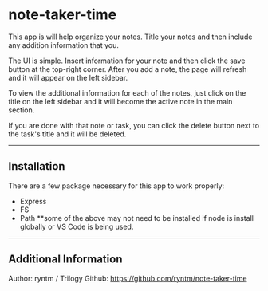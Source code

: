 # note-taker-time

This app is will help organize your notes. Title your notes and then include any addition information that you. 

The UI is simple. Insert information for your note and then click the save button at the top-right corner. After you add a note, the page will refresh and it will appear on the left sidebar. 

To view the additional information for each of the notes, just click on the title on the left sidebar and it will become the active note in the main section. 

If you are done with that note or task, you can click the delete button next to the task's title and it will be deleted. 

 ----------------------------------------------------------------------------------
 
 ## Installation
 
 There are a few package necessary for this app to work properly:
 - Express
 - FS
 - Path
**some of the above may not need to be installed if node is install globally or VS Code is being used. 

------------------------------------------------------------------------------------

## Additional Information

Author: ryntm / Trilogy
Github: https://github.com/ryntm/note-taker-time
